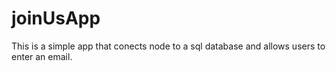 # joinUsApp
This is a simple app that conects node to a sql database and allows users to enter an email.
